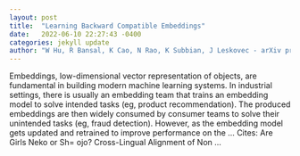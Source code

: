 ```yaml
---
layout: post
title:  "Learning Backward Compatible Embeddings"
date:   2022-06-10 22:27:43 -0400
categories: jekyll update
author: "W Hu, R Bansal, K Cao, N Rao, K Subbian, J Leskovec - arXiv preprint arXiv …, 2022"
---
```

Embeddings, low-dimensional vector representation of objects, are fundamental in building modern machine learning systems. In industrial settings, there is usually an embedding team that trains an embedding model to solve intended tasks (eg, product recommendation). The produced embeddings are then widely consumed by consumer teams to solve their unintended tasks (eg, fraud detection). However, as the embedding model gets updated and retrained to improve performance on the …
Cites: ‪Are Girls Neko or Sh\= ojo? Cross-Lingual Alignment of Non …‬  